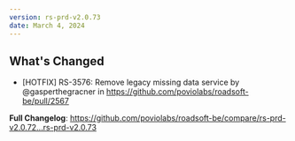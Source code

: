 ```yaml
---
version: rs-prd-v2.0.73
date: March 4, 2024
---
```


## What's Changed
* [HOTFIX] RS-3576: Remove legacy missing data service by @gasperthegracner in https://github.com/poviolabs/roadsoft-be/pull/2567


**Full Changelog**: https://github.com/poviolabs/roadsoft-be/compare/rs-prd-v2.0.72...rs-prd-v2.0.73